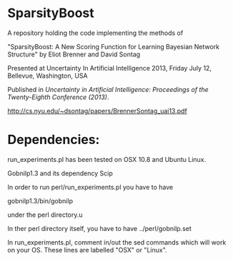 SparsityBoost
=============



A repository holding the code implementing the methods of 


"SparsityBoost: A New Scoring Function for Learning Bayesian
Network Structure"
by Eliot Brenner and David Sontag


Presented at Uncertainty In Artificial Intelligence 2013, Friday July 12, Bellevue, Washington, USA

Published in <i>Uncertainty in Artificial Intelligence: Proceedings of the Twenty-Eighth Conference (2013)</i>.


http://cs.nyu.edu/~dsontag/papers/BrennerSontag_uai13.pdf


Dependencies:
=============

run_experiments.pl has been tested on OSX 10.8 and Ubuntu Linux.

Gobnilp1.3 and its dependency Scip

In order to run perl/run_experiments.pl you have to have 

gobnilp1.3/bin/gobnilp

under the perl directory.u

In ther perl directory itself, you have to have ../perl/gobnilp.set

In run_experiments.pl, comment in/out the sed commands which will work on your OS.  These lines are labelled "OSX" or "Linux". 

